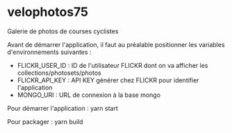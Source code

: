 # velophotos75
Galerie de photos de courses cyclistes

Avant de démarrer l'application, il faut au préalable positionner les variables d'environnements suivantes :
 - FLICKR_USER_ID : ID de l'utilisateur FLICKR dont on va afficher les collections/photosets/photos
 - FLICKR_API_KEY : API KEY générer chez FLICKR pour identifier l'application
 - MONGO_URI : URL de connexion à la base mongo

Pour démarrer l'application : yarn start

Pour packager : yarn build
